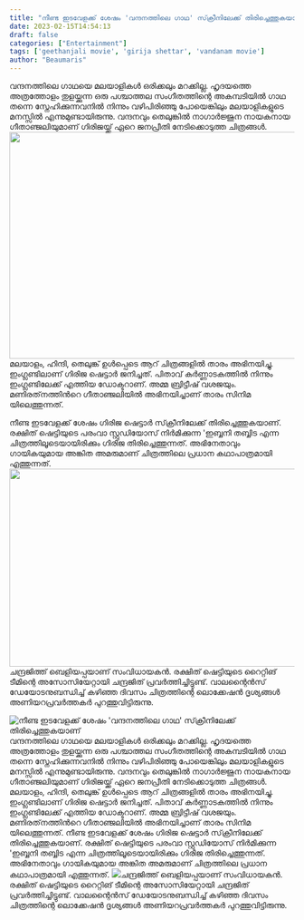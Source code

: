 ```yaml
---
title: "നീണ്ട ഇടവേളക്ക് ശേഷം 'വന്ദനത്തിലെ ഗാഥ' സ്‌ക്രീനിലേക്ക് തിരിച്ചെത്തുകയാണ്"
date: 2023-02-15T14:54:13
draft: false
categories: ["Entertainment"]
tags: ['geethanjali movie', 'girija shettar', 'vandanam movie']
author: "Beaumaris"
---
```


വന്ദനത്തിലെ ഗാഥയെ മലയാളികൾ ഒരിക്കലും മറക്കില്ല. ഹൃദയത്തെ അത്രത്തോളം തുളയ്ക്കുന്ന ഒരു പശ്ചാത്തല സംഗീതത്തിന്റെ അകമ്പടിയിൽ ഗാഥ തന്നെ സ്നേഹിക്കുന്നവനിൽ നിന്നും വഴിപിരിഞ്ഞു പോയെങ്കിലും മലയാളികളുടെ മനസ്സിൽ എന്നുമുണ്ടായിരുന്നു. വന്ദനവും തെലുങ്കിൽ നാഗാർജ്ജുന നായകനായ ഗീതാഞ്ജലിയുമാണ് ഗിരിജയ്ക്ക് ഏറെ ജനപ്രീതി നേടിക്കൊടുത്ത ചിത്രങ്ങൾ. <img class="size-full wp-image-383755 aligncenter" src="https://cdn.boolokam.com/articles/2023/02/gegg.jpg" alt="" width="600" height="400" />മലയാളം, ഹിന്ദി, തെലുങ്ക് ഉൾപ്പെടെ ആറ് ചിത്രങ്ങളിൽ താരം അഭിനയിച്ചു. ഇംഗ്ലണ്ടിലാണ് ഗിരിജ ഷെട്ടാർ ജനിച്ചത്. പിതാവ് കർണ്ണാടകത്തിൽ നിന്നും ഇംഗ്ലണ്ടിലേക്ക് എത്തിയ ഡോക്ടറാണ്. അമ്മ ബ്രിട്ടീഷ് വശജയും. മണിരത്‌നത്തിൻറെ ഗീതാഞ്ജലിയിൽ അഭിനയിച്ചാണ് താരം സിനിമ യിലെത്തുന്നത്.

നീണ്ട ഇടവേളക്ക് ശേഷം ഗിരിജ ഷെട്ടാർ സ്‌ക്രീനിലേക്ക് തിരിച്ചെത്തുകയാണ്. രക്ഷിത് ഷെട്ടിയുടെ പരംവാ സ്റ്റുഡിയോസ് നിർമിക്കുന്ന 'ഇബ്ബനി തബ്ബിട എന്ന ചിത്രത്തിലൂടെയായിരിക്കും ഗിരിജ തിരിച്ചെത്തുന്നത്. അഭിനേതാവും ഗായികയുമായ അങ്കിത അമരുമാണ് ചിത്രത്തിലെ പ്രധാന കഥാപാത്രമായി എത്തുന്നത്. <img class="wp-image-383756 aligncenter" src="https://cdn.boolokam.com/articles/2023/02/lulull.webp" alt="" width="620" height="349" />ചന്ദ്രജിത്ത് ബെളിയപ്പയാണ് സംവിധായകൻ. രക്ഷിത് ഷെട്ടിയുടെ റൈറ്റിങ് ടീമിന്റെ അസോസിയേറ്റായി ചന്ദ്രജിത് പ്രവർത്തിച്ചിട്ടുണ്ട്. വാലന്റൈൻസ് ഡേയോടനുബന്ധിച്ച് കഴിഞ്ഞ ദിവസം ചിത്രത്തിന്റെ ലൊക്കേഷൻ ദൃശ്യങ്ങൾ അണിയറപ്രവർത്തകർ പുറത്തുവിട്ടിരുന്നു.


![നീണ്ട ഇടവേളക്ക് ശേഷം 'വന്ദനത്തിലെ ഗാഥ' സ്‌ക്രീനിലേക്ക് തിരിച്ചെത്തുകയാണ്](https://cdn.boolokam.com/articles/2023/02/gegg.jpg)വന്ദനത്തിലെ ഗാഥയെ മലയാളികൾ ഒരിക്കലും മറക്കില്ല. ഹൃദയത്തെ അത്രത്തോളം തുളയ്ക്കുന്ന ഒരു പശ്ചാത്തല സംഗീതത്തിന്റെ അകമ്പടിയിൽ ഗാഥ തന്നെ സ്നേഹിക്കുന്നവനിൽ നിന്നും വഴിപിരിഞ്ഞു പോയെങ്കിലും മലയാളികളുടെ മനസ്സിൽ എന്നുമുണ്ടായിരുന്നു. വന്ദനവും തെലുങ്കിൽ നാഗാർജ്ജുന നായകനായ ഗീതാഞ്ജലിയുമാണ് ഗിരിജയ്ക്ക് ഏറെ ജനപ്രീതി നേടിക്കൊടുത്ത ചിത്രങ്ങൾ. മലയാളം, ഹിന്ദി, തെലുങ്ക് ഉൾപ്പെടെ ആറ് ചിത്രങ്ങളിൽ താരം അഭിനയിച്ചു. ഇംഗ്ലണ്ടിലാണ് ഗിരിജ ഷെട്ടാർ ജനിച്ചത്. പിതാവ് കർണ്ണാടകത്തിൽ നിന്നും ഇംഗ്ലണ്ടിലേക്ക് എത്തിയ ഡോക്ടറാണ്. അമ്മ ബ്രിട്ടീഷ് വശജയും. മണിരത്‌നത്തിൻറെ ഗീതാഞ്ജലിയിൽ അഭിനയിച്ചാണ് താരം സിനിമ യിലെത്തുന്നത്. നീണ്ട ഇടവേളക്ക് ശേഷം ഗിരിജ ഷെട്ടാർ സ്‌ക്രീനിലേക്ക് തിരിച്ചെത്തുകയാണ്. രക്ഷിത് ഷെട്ടിയുടെ പരംവാ സ്റ്റുഡിയോസ് നിർമിക്കുന്ന 'ഇബ്ബനി തബ്ബിട എന്ന ചിത്രത്തിലൂടെയായിരിക്കും ഗിരിജ തിരിച്ചെത്തുന്നത്. അഭിനേതാവും ഗായികയുമായ അങ്കിത അമരുമാണ് ചിത്രത്തിലെ പ്രധാന കഥാപാത്രമായി എത്തുന്നത്. ![](https://cdn.boolokam.com/articles/2023/02/lulull.webp)ചന്ദ്രജിത്ത് ബെളിയപ്പയാണ് സംവിധായകൻ. രക്ഷിത് ഷെട്ടിയുടെ റൈറ്റിങ് ടീമിന്റെ അസോസിയേറ്റായി ചന്ദ്രജിത് പ്രവർത്തിച്ചിട്ടുണ്ട്. വാലന്റൈൻസ് ഡേയോടനുബന്ധിച്ച് കഴിഞ്ഞ ദിവസം ചിത്രത്തിന്റെ ലൊക്കേഷൻ ദൃശ്യങ്ങൾ അണിയറപ്രവർത്തകർ പുറത്തുവിട്ടിരുന്നു.
